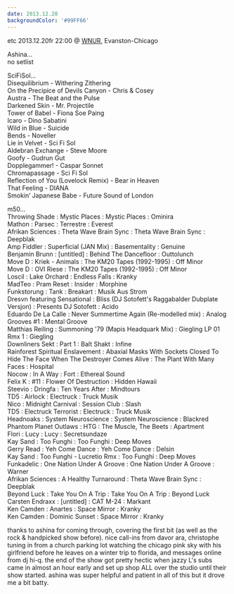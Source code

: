 ```yaml
---
date: 2013.12.20
backgroundColor: '#99FF66'
---
```


etc 2013.12.20fr 22:00 @ [WNUR](http://www.wnur.org/), Evanston-Chicago  

Ashina...  
no setlist  

SciFiSol...  
Disequilibrium - Withering Zithering  
On the Precipice of Devils Canyon - Chris & Cosey  
Austra - The Beat and the Pulse  
Darkened Skin - Mr. Projectile  
Tower of Babel - Fiona Soe Paing  
Icaro - Dino Sabatini  
Wild in Blue - Suicide  
Bends - Noveller  
Lie in Velvet - Sci Fi Sol  
Aldebran Exchange - Steve Moore  
Goofy - Gudrun Gut  
Dopplegammer! - Caspar Sonnet  
Chromapassage - Sci Fi Sol  
Reflection of You (Lovelock Remix) - Bear in Heaven  
That Feeling - DIANA  
Smokin’ Japanese Babe - Future Sound of London  

m50...  
Throwing Shade : Mystic Places : Mystic Places : Ominira  
Mathon : Parsec : Terrestre : Everest  
Afrikan Sciences : Theta Wave Brain Sync : Theta Wave Brain Sync : Deepblak  
Amp Fiddler : Superficial (JAN Mix) : Basementality : Genuine  
Benjamin Brunn : \[untitled\] : Behind The Dancefloor : Outtolunch  
Move D : Kriek - Animals : The KM20 Tapes (1992-1995) : Off Minor  
Move D : OVI Riese : The KM20 Tapes (1992-1995) : Off Minor  
Loscil : Lake Orchard : Endless Falls : Kranky  
MadTeo : Pram Reset : Insider : Morphine  
Funkstorung : Tank : Breakart : Musik Aus Strom  
Dresvn featuring Sensational : Bliss (DJ Sotofett's Raggabalder Dubplate Versjon) : Presents DJ Sotofett : Acido  
Eduardo De La Calle : Never Summertime Again (Re-modelled mix) : Analog Grooves #1 : Mental Groove  
Matthias Reiling : Summoning '79 (Mapis Headquark Mix) : Giegling LP 01 Rmx 1 : Giegling  
Downliners Sekt : Part 1 : Balt Shakt : Infine  
Rainforest Spiritual Enslavement : Abaxial Masks With Sockets Closed To Hide The Face When The Destroyer Comes Alive : The Plant With Many Faces : Hospital  
Nocow : In A Way : Fort : Ethereal Sound  
Felix K : #11 : Flower Of Destruction : Hidden Hawaii  
Steevio : Dringfa : Ten Years After : Mindtours  
TD5 : Airlock : Electruck : Truck Musik  
Nico : Midnight Carnival : Session Club : Slash  
TD5 : Electruck Terrorist : Electruck : Truck Musik  
Headnoaks : System Neuroscience : System Neuroscience : Blackred  
Phantom Planet Outlaws : HTG : The Muscle, The Beets : Apartment  
Flori : Lucy : Lucy : Secretsundaze  
Kay Sand : Too Funghi : Too Funghi : Deep Moves  
Gerry Read : Yeh Come Dance : Yeh Come Dance : Delsin  
Kay Sand : Too Funghi - Lucretio Rmx : Too Funghi : Deep Moves  
Funkadelic : One Nation Under A Groove : One Nation Under A Groove : Warner  
Afrikan Sciences : A Healthy Turnaround : Theta Wave Brain Sync : Deepblak  
Beyond Luck : Take You On A Trip : Take You On A Trip : Beyond Luck  
Carsten Endraxx : \[untitled\] : CAT M-24 : Markant  
Ken Camden : Anartes : Space Mirror : Kranky  
Ken Camden : Dominic Sunset : Space Mirror : Kranky  

thanks to ashina for coming through, covering the first bit (as well as the rock & handpicked show before). nice call-ins from davor ara, christophe tuning in from a church parking lot watching the chicago pink sky with his girlfriend before he leaves on a winter trip to florida, and messages online from dj hi-q. the end of the show got pretty hectic when jazzy L's subs came in almost an hour early and set up shop ALL over the studio until their show started. ashina was super helpful and patient in all of this but it drove me a bit batty.